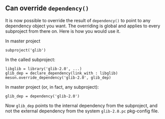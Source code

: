## Can override `dependency()`

It is now possible to override the result of `dependency()` to point
to any dependency object you want. The overriding is global and applies to
every subproject from there on. Here is how you would use it.

In master project

```meson
subproject('glib')
```

In the called subproject:

```meson
libglib = library('glib-2.0', ...)
glib_dep = declare_dependency(link_with : libglib)
meson.override_dependency('glib-2.0', glib_dep)
```

In master project (or, in fact, any subproject):

```meson
glib_dep = dependency('glib-2.0')
```

Now `glib_dep` points to the internal dependency from the subproject, and not
the external dependency from the system `glib-2.0.pc` pkg-config file.
